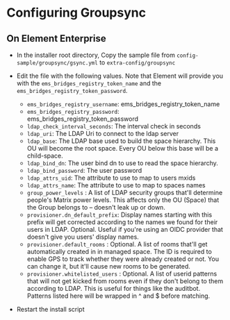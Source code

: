 # Configuring Groupsync

## On Element Enterprise

- In the installer root directory, Copy the sample file from
`config-sample/groupsync/gsync.yml` to `extra-config/groupsync`
- Edit the file with the following values. Note that Element
will provide you with the `ems_bridges_registry_token_name` and the
`ems_bridges_registry_token_password`.
  - `ems_bridges_registry_username`: ems_bridges_registry_token_name
  - `ems_bridges_registry_password`: ems_bridges_registry_token_password
  - `ldap_check_interval_seconds`: The interval check in seconds
  - `ldap_uri`: The LDAP Uri to connect to the ldap server
  - `ldap_base`: The LDAP base used to build the space hierarchy. This OU
  will become the root space. Every OU below this base will be a child-space.
  - `ldap_bind_dn`: The user bind dn to use to read the space hierarchy.
  - `ldap_bind_password`: The user password
  - `ldap_attrs_uid`: The attribute to use to map to users mxids
  - `ldap_attrs_name`: The attribute to use to map to spaces names
  - `group_power_levels` : A list of LDAP security groups that'll determine
  people's Matrix power levels. This affects only the OU (Space) that the
  Group belongs to – doesn't leak up or down.
  - `provisioner.dn_default_prefix`: Display names starting with this prefix
  will get corrected according to the names we found for their users in
  LDAP. Optional. Useful if you're using an OIDC provider that doesn't give
  you users' display names.
  - `provisioner.default_rooms` : Optional. A list of rooms that'll get
  automatically created in in managed space. The ID is required to enable
  GPS to track whether they were already created or not. You can change it,
  but it'll cause new rooms to be generated.
  - `provisioner.whitelisted_users` : Optional. A list of userid patterns
  that will not get kicked from rooms even if they don't belong to them
  according to LDAP. This is useful for things like the auditbot. Patterns
  listed here will be wrapped in ^ and $ before matching.

- Restart the install script
